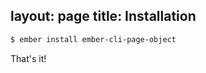 layout: page
title: Installation
---

```bash
$ ember install ember-cli-page-object
```

That's it!
